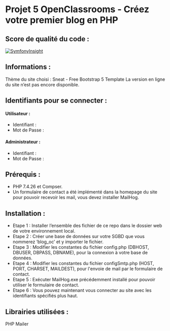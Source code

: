 # Projet 5 OpenClassrooms - Créez votre premier blog en PHP

## Score de qualité du code :
[![SymfonyInsight](https://insight.symfony.com/projects/4b43c49c-f1d8-462b-b128-23b5b30f0544/big.svg)](https://insight.symfony.com/projects/4b43c49c-f1d8-462b-b128-23b5b30f0544)

## Informations :
Thème du site choisi : Sneat - Free Bootstrap 5 Template
La version en ligne du site n’est pas encore disponible.

## Identifiants pour se connecter :

#### Utilisateur :
* Identifiant :
* Mot de Passe :


#### Administrateur :
* Identifiant :
* Mot de Passe :

## Prérequis :
* PHP 7.4.26 et Compser. 
* Un formulaire de contact a été implémenté dans la homepage du site pour pouvoir recevoir les mail, vous devez installer MailHog.


## Installation :
* Etape 1 : Installer l’ensemble des fichier de ce repo dans le dossier web de votre environnement local.
* Etape 2 : Créer une base de données sur votre SGBD que vous nommerez ‘blog_oc’ et y importer le fichier.
* Etape 3 : Modifier les constantes du fichier config.php (DBHOST, DBUSER, DBPASS, DBNAME), pour la connexion à votre base de données.
* Etape 4 : Modifier les constantes du fichier configSmtp.php (HOST, PORT, CHARSET, MAILDEST), pour l'envoie de mail par le formulaire de contact.
* Etape 5 : Exécuter MailHog.exe précédemment installé pour pouvoir utiliser le formulaire de contact. 
* Etape 6 : Vous pouvez maintenant vous connecter au site avec les identifiants spécifiés plus haut.

## Librairies utilisées :
PHP Mailer
